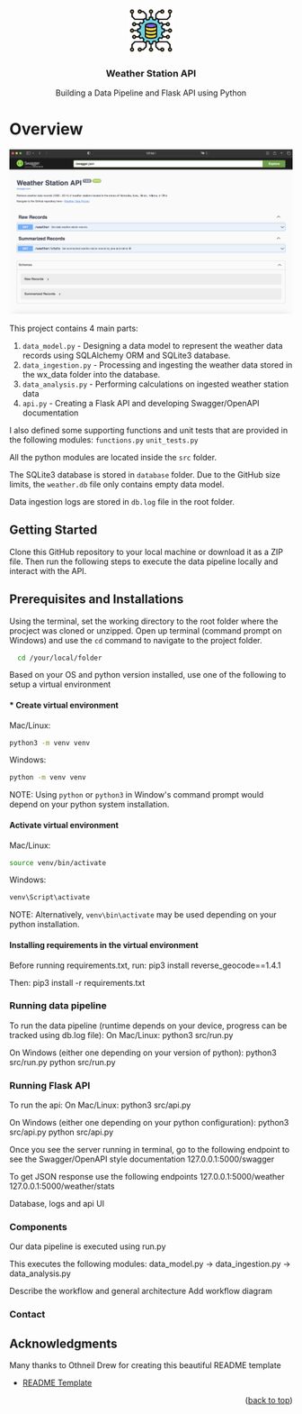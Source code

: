 <!-- PROJECT LOGO -->
<br />
<div align="center">
  <a>
    <img src="images/icon.png" alt="Logo" width="80" height="80">
  </a>

  <h3 align="center">Weather Station API</h3>

  <p align="center">
    Building a Data Pipeline and Flask API using Python
  </p>
</div>

# Overview

<p align="center">
    <img src="images/api_swagger.png">
</p>

This project contains 4 main parts:
1. `data_model.py` - Designing a data model to represent the weather data records using SQLAlchemy ORM and SQLite3 database.
2. `data_ingestion.py` - Processing and ingesting the weather data stored in the wx_data folder into the database.
3. `data_analysis.py` - Performing calculations on ingested weather station data
4. `api.py` - Creating a Flask API and developing Swagger/OpenAPI documentation

I also defined some supporting functions and unit tests that are provided in the following modules:
`functions.py` `unit_tests.py`

All the python modules are located inside the `src` folder.

The SQLite3 database is stored in `database` folder. Due to the GitHub size limits, the `weather.db` file only contains empty data model.

Data ingestion logs are stored in `db.log` file in the root folder.

## Getting Started

Clone this GitHub repository to your local machine or download it as a ZIP file. Then run the following steps to execute the data pipeline locally and interact with the API.

## Prerequisites and Installations 

Using the terminal, set the working directory to the root folder where the procject was cloned or unzipped. Open up terminal (command prompt on Windows) and use the `cd` command to navigate to the project folder.
```sh
  cd /your/local/folder
```

Based on your OS and python version installed, use one of the following to setup a virtual environment

#### * Create virtual environment 
Mac/Linux:
```sh
python3 -m venv venv
```
Windows:
```sh
python -m venv venv
```
NOTE: Using `python` or `python3` in Window's command prompt would depend on your python system installation.

#### Activate virtual environment
Mac/Linux: 
```sh
source venv/bin/activate
```
Windows:
```sh
venv\Script\activate
```
NOTE: Alternatively, `venv\bin\activate` may be used depending on your python installation.

#### Installing requirements in the virtual environment
Before running requirements.txt, run:
pip3 install reverse_geocode==1.4.1

Then:
pip3 install -r requirements.txt

### Running data pipeline

To run the data pipeline (runtime depends on your device, progress can be tracked using db.log file):
On Mac/Linux:
python3 src/run.py

On Windows (either one depending on your version of python):
python3 src/run.py
python src/run.py

### Running Flask API

To run the api:
On Mac/Linux:
python3 src/api.py

On Windows (either one depending on your python configuration):
python3 src/api.py
python src/api.py

Once you see the server running in terminal, go to the following endpoint to see the Swagger/OpenAPI style documentation
127.0.0.1:5000/swagger

To get JSON response use the following endpoints
127.0.0.1:5000/weather
127.0.0.1:5000/weather/stats




Database, logs and api UI

### Components

Our data pipeline is executed using run.py

This executes the following modules:
data_model.py -> data_ingestion.py -> data_analysis.py

Describe the workflow and general architecture
Add workflow diagram

### Contact

<!-- ACKNOWLEDGMENTS -->
## Acknowledgments

Many thanks to Othneil Drew for creating this beautiful README template

* [README Template](https://github.com/othneildrew/Best-README-Template)

<p align="right">(<a href="#readme-top">back to top</a>)</p>